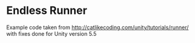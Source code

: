 # Endless Runner

Example code taken from http://catlikecoding.com/unity/tutorials/runner/ with fixes done for Unity version 5.5